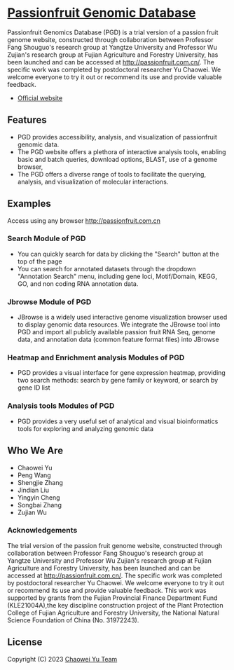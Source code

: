 # [Passionfruit Genomic Database](http://passionfruit.com.cn)

Passionfruit Genomics Database (PGD)  is a trial version of a passion fruit genome website, constructed through collaboration between Professor Fang Shouguo's research group at Yangtze University and Professor Wu Zujian's research group at Fujian Agriculture and Forestry University, has been launched and can be accessed at http://passionfruit.com.cn/. The specific work was completed by postdoctoral researcher Yu Chaowei. We welcome everyone to try it out or recommend its use and provide valuable feedback.

* [Official website](http://passionfruit.com.cn)


## Features

* PGD provides accessibility, analysis, and visualization of passionfruit genomic data.
* The PGD website offers a plethora of interactive analysis tools, enabling basic and batch queries, download options, BLAST, use of a genome browser,
* The PGD offers a diverse range of tools to facilitate the querying, analysis, and visualization of molecular interactions.



## Examples

Access using any browser http://passionfruit.com.cn 

### Search Module of PGD
* You can quickly search for data by clicking the "Search" button at the top of the page
* You can search for annotated datasets through the dropdown "Annotation Search" menu, including gene loci, Motif/Domain, KEGG, GO, and non coding RNA annotation data.
### Jbrowse Module of PGD

* JBrowse is a widely used interactive genome visualization browser used to display genomic data resources. We integrate the JBrowse tool into PGD and import all publicly available passion fruit RNA Seq, genome data, and annotation data (common feature format files) into JBrowse

### Heatmap and Enrichment analysis Modules of PGD

* PGD provides a visual interface for gene expression heatmap, providing two search methods: search by gene family or keyword, or search by gene ID list

### Analysis tools Modules of PGD

* PGD provides a very useful set of analytical and visual bioinformatics tools for exploring and analyzing genomic data



## Who We Are

* Chaowei Yu
* Peng Wang
* Shengjie Zhang
* Jindian Liu
* Yingyin Cheng
* Songbai Zhang
* Zujian Wu


### Acknowledgements

The trial version of the passion fruit genome website, constructed through collaboration between Professor Fang Shouguo's research group at Yangtze University and Professor Wu Zujian's research group at Fujian Agriculture and Forestry University, has been launched and can be accessed at http://passionfruit.com.cn/. The specific work was completed by postdoctoral researcher Yu Chaowei. We welcome everyone to try it out or recommend its use and provide valuable feedback.
This work was supported by grants from the Fujian Provincial Finance Department Fund (KLE21004A),the key discipline construction project of the Plant Protection College of Fujian Agriculture and Forestry University, the National Natural Science Foundation of China (No. 31972243).
## License

Copyright (C) 2023 [Chaowei Yu Team](http://passionfruit.com.cn )